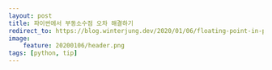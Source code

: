```yaml
---
layout: post
title: 파이썬에서 부동소수점 오차 해결하기
redirect_to: https://blog.winterjung.dev/2020/01/06/floating-point-in-python
image:
    feature: 20200106/header.png
tags: [python, tip]
---
```

